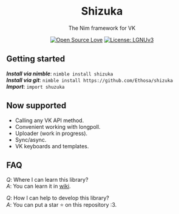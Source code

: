 <h1 align="center">Shizuka</h1>
<div align="center">The Nim framework for VK

[![Open Source Love](https://badges.frapsoft.com/os/v1/open-source.svg?v=103)](https://github.com/ellerbrock/open-source-badges/)
[![License: LGNUv3](https://img.shields.io/github/license/Ethosa/shizuka)](https://github.com/Ethosa/shizuka/blob/master/LICENSE)
</div>

## Getting started
***Install via nimble***: `nimble install shizuka`  
***Install via git***: `nimble install https://github.com/Ethosa/shizuka`  
***Import***: `import shuzuka`

## Now supported
-   Calling any VK API method.
-   Convenient working with longpoll.
-   Uploader (work in progress).
-   Sync/async.
-   VK keyboards and templates.

## FAQ
*Q*: Where I can learn this library?  
*A*: You can learn it in [wiki](https://github.com/Ethosa/shizuka/wiki).

*Q*: How I can help to develop this library?  
*A*: You can put a star :star: on this repository :3.
